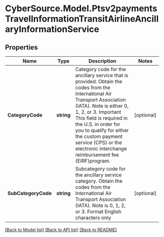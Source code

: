 # CyberSource.Model.Ptsv2paymentsTravelInformationTransitAirlineAncillaryInformationService
## Properties

Name | Type | Description | Notes
------------ | ------------- | ------------- | -------------
**CategoryCode** | **string** | Category code for the ancillary service that is provided. Obtain the codes from the International Air Transport Association (IATA). Note is either 0, 1, 2, or 3. Important This field is required in the U.S. in order for you to qualify for either the custom payment service (CPS) or the electronic interchange reimbursement fee (EIRF)program. | [optional] 
**SubCategoryCode** | **string** | Subcategory code for the ancillary service category. Obtain the codes from the International Air Transport Association (IATA). Note  is 0, 1, 2, or 3. Format  English characters only | [optional] 

[[Back to Model list]](../README.md#documentation-for-models) [[Back to API list]](../README.md#documentation-for-api-endpoints) [[Back to README]](../README.md)

